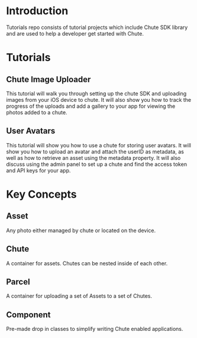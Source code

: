 
Introduction
====

Tutorials repo consists of tutorial projects which include Chute SDK library and are used to help a developer get started with Chute.


Tutorials
====

## Chute Image Uploader
This tutorial will walk you through setting up the chute SDK and uploading images from your iOS device to chute.  It will also show you how to track the progress of the uploads and add a gallery to your app for viewing the photos added to a chute.

## User Avatars
This tutorial will show you how to use a chute for storing user avatars.  It will show you how to upload an avatar and attach the userID as metadata, as well as how to retrieve an asset using the metadata property.  It will also discuss using the admin panel to set up a chute and find the access token and API keys for your app.
  
  
Key Concepts
========

## Asset
Any photo either managed by chute or located on the device.

## Chute
A container for assets. Chutes can be nested inside of each other.

## Parcel
A container for uploading a set of Assets to a set of Chutes.

## Component
Pre-made drop in classes to simplify writing Chute enabled applications.
